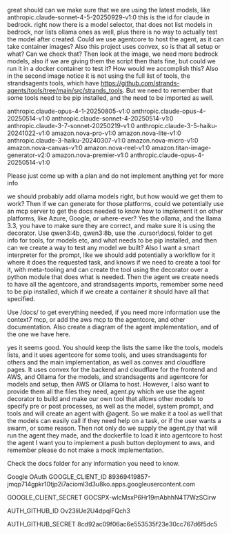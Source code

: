great should can we make sure that we are using the latest models, like anthropic.claude-sonnet-4-5-20250929-v1:0 this is the id for claude in bedrock.  right now there is a model selector, that does not list models in bedrock, nor lists ollama ones as well, plus there is no way to actually test the model after created.  Could we use agentcore to host the agent, as it can take container images?  Also this project uses convex, so is that all setup or what?  Can we check that?  Then look at the image, we need more bedrock models, also if we are giving them the script then thats fine, but could we run it in a docker container to test it?  How would we accomplish this?  Also in the second image notice it is not using the full list of tools, the strandsagents tools, which have https://github.com/strands-agents/tools/tree/main/src/strands_tools.  But we need to remember that some tools need to be pip installed, and the need to be imported as well.

anthropic.claude-opus-4-1-20250805-v1:0
anthropic.claude-opus-4-20250514-v1:0
anthropic.claude-sonnet-4-20250514-v1:0
anthropic.claude-3-7-sonnet-20250219-v1:0
anthropic.claude-3-5-haiku-20241022-v1:0
amazon.nova-pro-v1:0
amazon.nova-lite-v1:0
anthropic.claude-3-haiku-20240307-v1:0
amazon.nova-micro-v1:0
amazon.nova-canvas-v1:0
amazon.nova-reel-v1:0
amazon.titan-image-generator-v2:0
amazon.nova-premier-v1:0
anthropic.claude-opus-4-20250514-v1:0

Please just come up with a plan and do not implement anything yet  for more info

we should probably add ollama models right, but how would we get them to work?  Then if we can generate for those platforms, could we potentially use an mcp server to get the docs needed to know how to implement it on other platforms, like Azure, Google, or where-ever?  Yes the ollama, and the llama 3.3, you have to make sure they are correct, and make sure it is using the  decorator.  Use qwen3:4b, qwen3:8b, use the .cursor\docs\ folder to get info for tools, for models etc, and what needs to be pip installed, and then can we create a way to test any model we built?  Also I want a smart interpreter for the prompt, like we should add potentially a workflow for it where it does the requested task, and knows if we need to create a tool for it, with meta-tooling and can create the tool using the  decorator over a python module that does what is needed.  Then the agent we create needs to have all the agentcore, and strandsagents imports, remember some need to be pip installed, which if we create a container it should have all that specified.

Use /docs/ to get everything needed, if you need more information use the context7 mcp, or add the aws mcp to the agentcore, and other documentation.  Also create a diagram of the agent implementation, and of the one we have here.

yes it seems good.  You should keep the lists the same like the tools, models lists, and it uses agentcore for some tools, and uses strandsagents for others and the main   implementation, as well as convex and cloudflare pages.  It uses convex for the backend and cloudflare for the frontend and AWS, and Ollama for the models, and strandsagents and agentcore for models and setup, then AWS or Ollama to host.  However, I also want to provide them all the files they need, agent.py which we use the agent decorator to build and make our own tool that allows other models to specify pre or post processes, as well as the model, system prompt, and tools and will create an agent with @agent. So we make it a tool as well that the models can easily call if they need help on a task, or if the user wants a swarm, or some reason.  Then not only do we supply the agent.py that will run the agent they made, and the dockerfile to load it into agentcore to host the agent I want you to implement a push button deployment to aws, and remember please do not make a mock implementation.

  Check the docs folder for any information you need to know.

  Google OAuth
  GOOGLE_CLIENT_ID
  89369419857-jmqp714gpkr10tjp2i7acioml3d3u8ko.apps.googleusercontent.com

  GOOGLE_CLIENT_SECRET
  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

  AUTH_GITHUB_ID
  Ov23liUe2U4dpqlFQch3

  AUTH_GITHUB_SECRET
  8cd92ac09f06ac6e553535f23e30cc767d6f5dc5